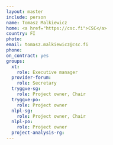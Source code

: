 ```yaml
---
layout: master
include: person
name: Tomasz Malkiewicz
home: <a href="https://csc.fi">CSC</a>
country: FI
photo:
email: tomasz.malkiewicz@csc.fi
phone:
on_contract: yes
groups:
  xt:
    role: Executive manager
  provider-forum:
    role: Secretary
  tryggve-sg:
    role: Project owner, Chair
  tryggve-po:
    role: Project owner
  nlpl-sg:
    role: Project owner, Chair
  nlpl-po:
    role: Project owner
  project-analysis-rg:
---
```


